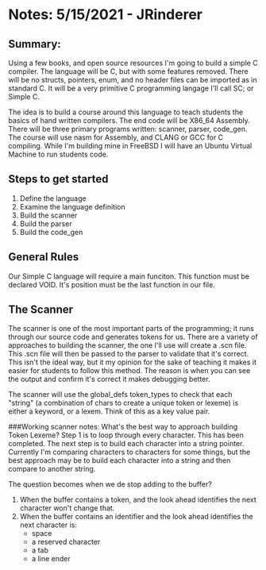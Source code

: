 # Notes: 5/15/2021 - JRinderer

## Summary: 
Using a few books, and open source resources I'm going to build a simple C compiler. The language will be C,
but with some features removed. There will be no structs, pointers, enum, and no header files can be imported as in
standard C. It will be a very primitive C programming langage I'll call SC; or Simple C.

The idea is to build a course around this language to teach students the basics of hand written compilers. The end code
will be X86_64 Assembly. There will be three primary programs written: scanner, parser, code_gen. The course will use
nasm for Assembly, and CLANG or GCC for C compiling. While I'm building mine in FreeBSD I will have an Ubuntu Virtual
Machine to run students code.

## Steps to get started

1. Define the language
2. Examine the language definition
3. Build the scanner
4. Build the parser
5. Build the code_gen

## General Rules
Our Simple C language will require a main funciton. This function must be declared VOID. It's position must be the last
function in our file.

## The Scanner
The scanner is one of the most important parts of the programming; it runs through our source code and generates tokens
for us. There are a variety of approaches to building the scanner, the one I'll use will create a .scn file. This .scn
file will then be passed to the parser to validate that it's correct. This isn't the ideal way, but it my opinion for
the sake of teaching it makes it easier for students to follow this method. The reason is when you can see the output
and confirm it's correct it makes debugging better. 

The scanner will use the global_defs token_types to check that each "string" (a combination of chars to create a unique
token or lexeme) is either a keyword, or a lexem. Think of this as a key value pair.

###Working scanner notes:
What's the best way to approach building Token Lexeme? Step 1 is to loop through every character. This has been completed.
The next step is to build each character into a string pointer. Currently I'm comparing characters to characters for some things,
but the best approach may be to build each character into a string and then compare to another string.

The question becomes when we de stop adding to the buffer?
1. When the buffer contains a token, and the look ahead identifies the next character won't change that.
2. When the buffer contains an identifier and the look ahead identifies the next character is:
    * space
    * a reserved character
    * a tab
    * a line ender